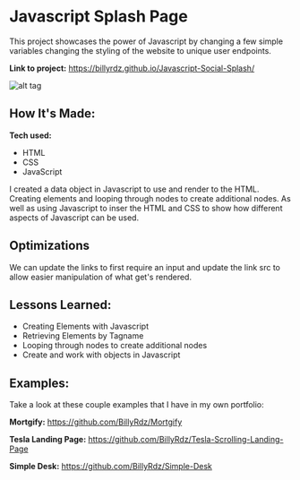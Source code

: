 # Javascript Splash Page

This project showcases the power of Javascript by changing a few simple variables changing the styling of the website to unique user endpoints.

**Link to project:** https://billyrdz.github.io/Javascript-Social-Splash/

![alt tag](https://billyrdz.com/wp-content/uploads/2022/05/js-splash-page.png)

## How It's Made:

**Tech used:**

- HTML
- CSS
- JavaScript

I created a data object in Javascript to use and render to the HTML. Creating elements and looping through nodes to create additional nodes. As well as using Javascript to inser the HTML and CSS to show how different aspects of Javascript can be used.

## Optimizations

We can update the links to first require an input and update the link src to allow easier manipulation of what get's rendered.

## Lessons Learned:

- Creating Elements with Javascript
- Retrieving Elements by Tagname
- Looping through nodes to create additional nodes
- Create and work with objects in Javascript

## Examples:

Take a look at these couple examples that I have in my own portfolio:

**Mortgify:** https://github.com/BillyRdz/Mortgify

**Tesla Landing Page:** https://github.com/BillyRdz/Tesla-Scrolling-Landing-Page

**Simple Desk:** https://github.com/BillyRdz/Simple-Desk
